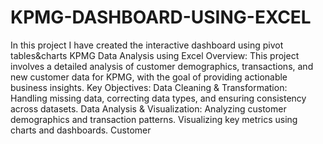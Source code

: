 # KPMG-DASHBOARD-USING-EXCEL
In this project I have created the interactive dashboard using pivot tables&charts 
KPMG Data Analysis using Excel
Overview:
 This project involves a detailed analysis of customer demographics, transactions, and new customer data for KPMG, with the goal of providing actionable business insights.
Key Objectives:
Data Cleaning & Transformation: Handling missing data, correcting data types, and ensuring consistency across datasets. Data Analysis & Visualization: Analyzing customer demographics and transaction patterns. Visualizing key metrics using charts and dashboards. Customer
